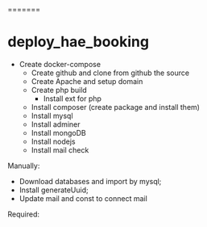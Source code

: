 =======
# deploy_hae_booking

- Create docker-compose
    - Create github and clone from github the source
    - Create Apache and setup domain
    - Create php build
        - Install ext for php
    - Install composer (create package and install them)
    - Install mysql
    - Install adminer
    - Install mongoDB
    - Install nodejs
    - Install mail check

Manually:
- Download databases and import by mysql;    
- Install generateUuid;
- Update mail and const to connect mail


Required:

